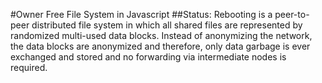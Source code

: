 #Owner Free File System in Javascript
##Status: Rebooting
is a peer-to-peer distributed file system in which all shared files are represented by randomized multi-used data blocks. Instead of anonymizing the network, the data blocks are anonymized and therefore, only data garbage is ever exchanged and stored and no forwarding via intermediate nodes is required.

